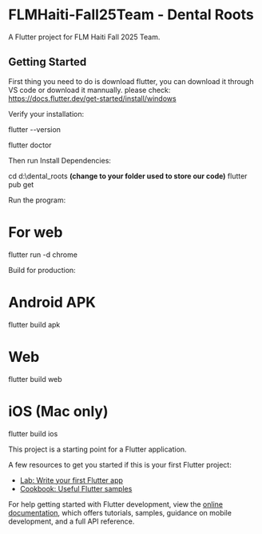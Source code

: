 # FLMHaiti-Fall25Team - Dental Roots

A Flutter project for FLM Haiti Fall 2025 Team.

## Getting Started

First thing you need to do is download flutter, you can download it through VS code or download it mannually. please check:
https://docs.flutter.dev/get-started/install/windows

Verify your installation:

flutter --version

flutter doctor

Then run Install Dependencies:

cd d:\dental_roots **(change to your folder used to store our code)**
flutter pub get

Run the program:
# For web
flutter run -d chrome

Build for production:
# Android APK
flutter build apk

# Web
flutter build web

# iOS (Mac only)
flutter build ios



This project is a starting point for a Flutter application.

A few resources to get you started if this is your first Flutter project:

- [Lab: Write your first Flutter app](https://docs.flutter.dev/get-started/codelab)
- [Cookbook: Useful Flutter samples](https://docs.flutter.dev/cookbook)

For help getting started with Flutter development, view the
[online documentation](https://docs.flutter.dev/), which offers tutorials,
samples, guidance on mobile development, and a full API reference.
